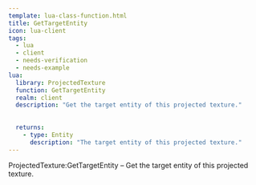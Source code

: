 ```yaml
---
template: lua-class-function.html
title: GetTargetEntity
icon: lua-client
tags:
  - lua
  - client
  - needs-verification
  - needs-example
lua:
  library: ProjectedTexture
  function: GetTargetEntity
  realm: client
  description: "Get the target entity of this projected texture."
  
  
  returns:
    - type: Entity
      description: "The target entity of this projected texture."
---
```


<div class="lua__search__keywords">
ProjectedTexture:GetTargetEntity &#x2013; Get the target entity of this projected texture.
</div>
